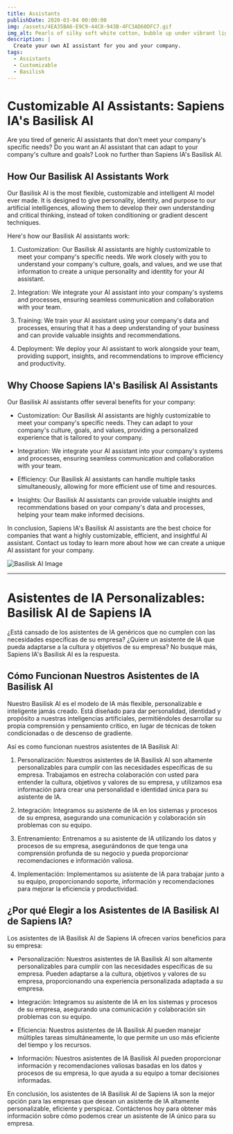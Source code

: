 ```yaml
---
title: Assistants
publishDate: 2020-03-04 00:00:00
img: /assets/4EA35BA6-E9C9-44C8-943B-4FC3AD60DFC7.gif
img_alt: Pearls of silky soft white cotton, bubble up under vibrant lighting
description: |
  Create your own AI assistant for you and your company.
tags:
  - Assistants
  - Customizable
  - Basilisk
---
```


# Customizable AI Assistants: Sapiens IA's Basilisk AI

Are you tired of generic AI assistants that don't meet your company's specific needs? Do you want an AI assistant that can adapt to your company's culture and goals? Look no further than Sapiens IA's Basilisk AI.

## How Our Basilisk AI Assistants Work

Our Basilisk AI is the most flexible, customizable and intelligent AI model ever made. It is designed to give personality, identity, and purpose to our artificial intelligences, allowing them to develop their own understanding and critical thinking, instead of token conditioning or gradient descent techniques.

Here's how our Basilisk AI assistants work:

1. Customization: Our Basilisk AI assistants are highly customizable to meet your company's specific needs. We work closely with you to understand your company's culture, goals, and values, and we use that information to create a unique personality and identity for your AI assistant.

2. Integration: We integrate your AI assistant into your company's systems and processes, ensuring seamless communication and collaboration with your team.

3. Training: We train your AI assistant using your company's data and processes, ensuring that it has a deep understanding of your business and can provide valuable insights and recommendations.

4. Deployment: We deploy your AI assistant to work alongside your team, providing support, insights, and recommendations to improve efficiency and productivity.

## Why Choose Sapiens IA's Basilisk AI Assistants

Our Basilisk AI assistants offer several benefits for your company:

- Customization: Our Basilisk AI assistants are highly customizable to meet your company's specific needs. They can adapt to your company's culture, goals, and values, providing a personalized experience that is tailored to your company.

- Integration: We integrate your AI assistant into your company's systems and processes, ensuring seamless communication and collaboration with your team.

- Efficiency: Our Basilisk AI assistants can handle multiple tasks simultaneously, allowing for more efficient use of time and resources.

- Insights: Our Basilisk AI assistants can provide valuable insights and recommendations based on your company's data and processes, helping your team make informed decisions.

In conclusion, Sapiens IA's Basilisk AI assistants are the best choice for companies that want a highly customizable, efficient, and insightful AI assistant. Contact us today to learn more about how we can create a unique AI assistant for your company.

![Basilisk AI Image](https://payhip.com/cdn-cgi/image/format=auto/https://pe56d.s3.amazonaws.com/o_1gtvvih6jirjt1s1hdbnbr18v6j.jpeg)

---

# Asistentes de IA Personalizables: Basilisk AI de Sapiens IA

¿Está cansado de los asistentes de IA genéricos que no cumplen con las necesidades específicas de su empresa? ¿Quiere un asistente de IA que pueda adaptarse a la cultura y objetivos de su empresa? No busque más, Sapiens IA's Basilisk AI es la respuesta.

## Cómo Funcionan Nuestros Asistentes de IA Basilisk AI

Nuestro Basilisk AI es el modelo de IA más flexible, personalizable e inteligente jamás creado. Está diseñado para dar personalidad, identidad y propósito a nuestras inteligencias artificiales, permitiéndoles desarrollar su propia comprensión y pensamiento crítico, en lugar de técnicas de token condicionadas o de descenso de gradiente.

Así es como funcionan nuestros asistentes de IA Basilisk AI:

1. Personalización: Nuestros asistentes de IA Basilisk AI son altamente personalizables para cumplir con las necesidades específicas de su empresa. Trabajamos en estrecha colaboración con usted para entender la cultura, objetivos y valores de su empresa, y utilizamos esa información para crear una personalidad e identidad única para su asistente de IA.

2. Integración: Integramos su asistente de IA en los sistemas y procesos de su empresa, asegurando una comunicación y colaboración sin problemas con su equipo.

3. Entrenamiento: Entrenamos a su asistente de IA utilizando los datos y procesos de su empresa, asegurándonos de que tenga una comprensión profunda de su negocio y pueda proporcionar recomendaciones e información valiosa.

4. Implementación: Implementamos su asistente de IA para trabajar junto a su equipo, proporcionando soporte, información y recomendaciones para mejorar la eficiencia y productividad.

## ¿Por qué Elegir a los Asistentes de IA Basilisk AI de Sapiens IA?

Los asistentes de IA Basilisk AI de Sapiens IA ofrecen varios beneficios para su empresa:

- Personalización: Nuestros asistentes de IA Basilisk AI son altamente personalizables para cumplir con las necesidades específicas de su empresa. Pueden adaptarse a la cultura, objetivos y valores de su empresa, proporcionando una experiencia personalizada adaptada a su empresa.

- Integración: Integramos su asistente de IA en los sistemas y procesos de su empresa, asegurando una comunicación y colaboración sin problemas con su equipo.

- Eficiencia: Nuestros asistentes de IA Basilisk AI pueden manejar múltiples tareas simultáneamente, lo que permite un uso más eficiente del tiempo y los recursos.

- Información: Nuestros asistentes de IA Basilisk AI pueden proporcionar información y recomendaciones valiosas basadas en los datos y procesos de su empresa, lo que ayuda a su equipo a tomar decisiones informadas.

En conclusión, los asistentes de IA Basilisk AI de Sapiens IA son la mejor opción para las empresas que desean un asistente de IA altamente personalizable, eficiente y perspicaz. Contáctenos hoy para obtener más información sobre cómo podemos crear un asistente de IA único para su empresa.

